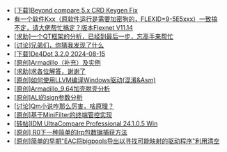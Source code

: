 + [[下载]Beyond compare 5.x CRD Keygen Fix](https://bbs.kanxue.com/thread-285468.htm)
+ [有一个软件Kxx（原软件运行是需要加密狗的，FLEXID=9-5E5xxx）一致搞不定，请大佬帮忙搞定？版本Flexnet V11.14](https://bbs.kanxue.com/thread-279161.htm)
+ [[求助]一个QT框架的分析，已经到最后一步，忘高手来帮忙](https://bbs.kanxue.com/thread-280877.htm)
+ [[讨论]兄弟们，你猜我发现了什么](https://bbs.kanxue.com/thread-285293.htm)
+ [[下载]De4Dot 3.2.0 2024-08-15](https://bbs.kanxue.com/thread-285295.htm)
+ [[原创]Armadillo（补充）及实例](https://bbs.kanxue.com/thread-285520.htm)
+ [[求助]求各位解答，谢谢了](https://bbs.kanxue.com/thread-285519.htm)
+ [[原创]如何使用LLVM编译Windows驱动(混淆&Asm)](https://bbs.kanxue.com/thread-262737.htm)
+ [[原创]Armadillo_9.64加壳脱壳分析](https://bbs.kanxue.com/thread-284527.htm)
+ [[原创]ALI的sign参数分析](https://bbs.kanxue.com/thread-284292.htm)
+ [[讨论]Qm小说咋那么厉害，啥原理？](https://bbs.kanxue.com/thread-285522.htm)
+ [[原创]基于MiniFilter的终端管控实现](https://bbs.kanxue.com/thread-285447.htm)
+ [[转帖]IDM UltraCompare Professional 24.1.0.5 Win](https://bbs.kanxue.com/thread-285521.htm)
+ [[原创] R0下一种简单的Irp包数据捕获方法](https://bbs.kanxue.com/thread-285317.htm)
+ [[原创]简单的早期"EAC将bigpools导出以寻找可能映射的驱动程序"利用清空](https://bbs.kanxue.com/thread-285355.htm)
